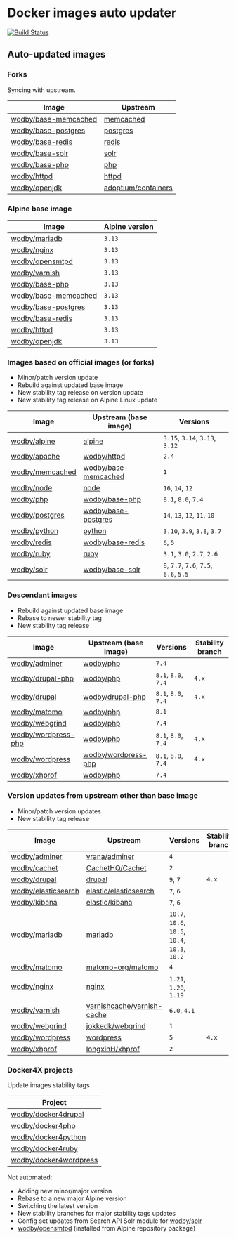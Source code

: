 # Docker images auto updater

[![Build Status](https://github.com/wodby/images/workflows/Update/badge.svg)](https://github.com/wodby/images/actions)

## Auto-updated images

### Forks

Syncing with upstream.

| Image                  | Upstream              |
|------------------------|-----------------------|
| [wodby/base-memcached] | [memcached]           |
| [wodby/base-postgres]  | [postgres]            |
| [wodby/base-redis]     | [redis]               |
| [wodby/base-solr]      | [solr]                |
| [wodby/base-php]       | [php]                 |
| [wodby/httpd]          | [httpd]               |
| [wodby/openjdk]        | [adoptium/containers] |

### Alpine base image

| Image                  | Alpine version |
|------------------------|----------------|
| [wodby/mariadb]        | `3.13`         |
| [wodby/nginx]          | `3.13`         |
| [wodby/opensmtpd]      | `3.13`         |
| [wodby/varnish]        | `3.13`         |
| [wodby/base-php]       | `3.13`         |
| [wodby/base-memcached] | `3.13`         |
| [wodby/base-postgres]  | `3.13`         |
| [wodby/base-redis]     | `3.13`         |
| [wodby/httpd]          | `3.13`         |
| [wodby/openjdk]        | `3.13`         |

### Images based on official images (or forks)

- Minor/patch version update
- Rebuild against updated base image
- New stability tag release on version update
- New stability tag release on Alpine Linux update

| Image             | Upstream (base image)  | Versions                               |
|-------------------|------------------------|----------------------------------------|
| [wodby/alpine]    | [alpine]               | `3.15`, `3.14`, `3.13`, `3.12`         |
| [wodby/apache]    | [wodby/httpd]          | `2.4`                                  |
| [wodby/memcached] | [wodby/base-memcached] | `1`                                    |
| [wodby/node]      | [node]                 | `16`, `14`, `12`                       |
| [wodby/php]       | [wodby/base-php]       | `8.1`, `8.0`, `7.4`                    |
| [wodby/postgres]  | [wodby/base-postgres]  | `14`, `13`, `12`, `11`, `10`           |
| [wodby/python]    | [python]               | `3.10`, `3.9`, `3.8`, `3.7`            |
| [wodby/redis]     | [wodby/base-redis]     | `6`, `5`                               |
| [wodby/ruby]      | [ruby]                 | `3.1`, `3.0`, `2.7`, `2.6`             |
| [wodby/solr]      | [wodby/base-solr]      | `8`, `7.7`, `7.6`, `7.5`, `6.6`, `5.5` |

### Descendant images

- Rebuild against updated base image
- Rebase to newer stability tag
- New stability tag release

| Image                 | Upstream (base image) | Versions            | Stability branch |
|-----------------------|-----------------------|---------------------|------------------|
| [wodby/adminer]       | [wodby/php]           | `7.4`               |                  |
| [wodby/drupal-php]    | [wodby/php]           | `8.1`, `8.0`, `7.4` | `4.x`            |
| [wodby/drupal]        | [wodby/drupal-php]    | `8.1`, `8.0`, `7.4` | `4.x`            |
| [wodby/matomo]        | [wodby/php]           | `8.1`               |                  |
| [wodby/webgrind]      | [wodby/php]           | `7.4`               |                  |
| [wodby/wordpress-php] | [wodby/php]           | `8.1`, `8.0`, `7.4` | `4.x`            |
| [wodby/wordpress]     | [wodby/wordpress-php] | `8.1`, `8.0`, `7.4` | `4.x`            |
| [wodby/xhprof]        | [wodby/php]           | `7.4`               |                  |

### Version updates from upstream other than base image

- Minor/patch version updates
- New stability tag release

| Image                 | Upstream                     | Versions                                       | Stability branch |
|-----------------------|------------------------------|------------------------------------------------|------------------|
| [wodby/adminer]       | [vrana/adminer]              | `4`                                            |                  |
| [wodby/cachet]        | [CachetHQ/Cachet]            | `2`                                            |                  |
| [wodby/drupal]        | [drupal]                     | `9`, `7`                                       | `4.x`            |
| [wodby/elasticsearch] | [elastic/elasticsearch]      | `7`, `6`                                       |                  |
| [wodby/kibana]        | [elastic/kibana]             | `7`, `6`                                       |                  |
| [wodby/mariadb]       | [mariadb]                    | `10.7`, `10.6`, `10.5`, `10.4`, `10.3`, `10.2` |                  |
| [wodby/matomo]        | [matomo-org/matomo]          | `4`                                            |                  |
| [wodby/nginx]         | [nginx]                      | `1.21`, `1.20`, `1.19`                         |                  |
| [wodby/varnish]       | [varnishcache/varnish-cache] | `6.0`, `4.1`                                   |                  |
| [wodby/webgrind]      | [jokkedk/webgrind]           | `1`                                            |                  |
| [wodby/wordpress]     | [wordpress]                  | `5`                                            | `4.x`            |
| [wodby/xhprof]        | [longxinH/xhprof]            | `2`                                            |                  |

### Docker4X projects

Update images stability tags

| Project                  |
|--------------------------|
| [wodby/docker4drupal]    |
| [wodby/docker4php]       |
| [wodby/docker4python]    |
| [wodby/docker4ruby]      |
| [wodby/docker4wordpress] |

Not automated:

- Adding new minor/major version
- Rebase to a new major Alpine version
- Switching the latest version
- New stability branches for major stability tags updates
- Config set updates from Search API Solr module for [wodby/solr]
- [wodby/opensmtpd] (installed from Alpine repository package)

[adoptium/containers]: https://github.com/adoptium/containers

[alpine]: https://github.com/gliderlabs/docker-alpine

[CachetHQ/Cachet]: https://github.com/CachetHQ/Cachet

[drupal]: https://github.com/drupal/drupal

[elastic/elasticsearch]: https://github.com/elastic/elasticsearch

[elastic/kibana]: https://github.com/elastic/kibana

[httpd]: https://github.com/docker-library/httpd

[jokkedk/webgrind]: https://github.com/jokkedk/webgrind

[mariadb]: https://github.com/docker-library/mariadb

[matomo-org/matomo]: https://github.com/matomo-org/matomo

[memcached]: https://github.com/docker-library/memcached

[nginx]: https://github.com/docker-library/nginx

[node]: https://github.com/docker-library/node

[php]: https://github.com/docker-library/php

[postgres]: https://github.com/docker-library/postgres

[python]: https://github.com/docker-library/python

[redis]: https://github.com/docker-library/redis

[ruby]: https://github.com/docker-library/ruby

[solr]: https://github.com/docker-library/solr

[varnishcache/varnish-cache]: https://github.com/varnishcache/varnish-cache

[vrana/adminer]: https://github.com/vrana/adminer

[longxinH/xhprof]: https://github.com/longxinH/xhprof

[wodby/adminer]: https://github.com/wodby/adminer

[wodby/alpine]: https://github.com/wodby/alpine

[wodby/apache]: https://github.com/wodby/apache

[wodby/base-memcached]: https://github.com/wodby/base-memcached

[wodby/base-postgres]: https://github.com/wodby/base-postgres

[wodby/base-php]: https://github.com/wodby/base-php

[wodby/base-redis]: https://github.com/wodby/base-redis

[wodby/base-solr]: https://github.com/wodby/base-solr

[wodby/cachet]: https://github.com/wodby/cachet

[wodby/docker4drupal]: https://github.com/wodby/docker4drupal

[wodby/docker4php]: https://github.com/wodby/docker4php

[wodby/docker4python]: https://github.com/wodby/docker4python

[wodby/docker4ruby]: https://github.com/wodby/docker4ruby

[wodby/docker4wordpress]: https://github.com/wodby/docker4wordpress

[wodby/drupal-php]: https://github.com/wodby/drupal-php

[wodby/drupal]: https://github.com/wodby/drupal

[wodby/elasticsearch]: https://github.com/wodby/elasticsearch

[wodby/httpd]: https://github.com/wodby/httpd

[wodby/kibana]: https://github.com/wodby/kibana

[wodby/mariadb]: https://github.com/wodby/mariadb

[wodby/matomo]: https://github.com/wodby/matomo

[wodby/memcached]: https://github.com/wodby/memcached

[wodby/nginx]: https://github.com/wodby/nginx

[wodby/node]: https://github.com/wodby/node

[wodby/openjdk]: https://github.com/wodby/openjdk

[wodby/opensmtpd]: https://github.com/wodby/opensmtpd

[wodby/php]: https://github.com/wodby/php

[wodby/postgres]: https://github.com/wodby/postgres

[wodby/python]: https://github.com/wodby/python

[wodby/redis]: https://github.com/wodby/redis

[wodby/ruby]: https://github.com/wodby/ruby

[wodby/solr]: https://github.com/wodby/solr

[wodby/varnish]: https://github.com/wodby/varnish

[wodby/webgrind]: https://github.com/wodby/webgrind

[wodby/wordpress-php]: https://github.com/wodby/wordpress-php

[wodby/wordpress]: https://github.com/wodby/wordpress

[wodby/xhprof]: https://github.com/wodby/xhprof

[wordpress]: https://github.com/WordPress/WordPress
